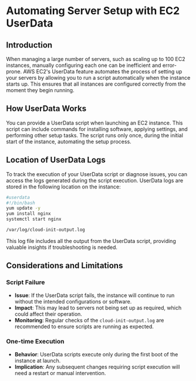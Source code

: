 # Automating Server Setup with EC2 UserData

## Introduction
When managing a large number of servers, such as scaling up to 100 EC2 instances, manually configuring each one can be inefficient and error-prone. AWS EC2's UserData feature automates the process of setting up your servers by allowing you to run a script automatically when the instance starts up. This ensures that all instances are configured correctly from the moment they begin running.

## How UserData Works
You can provide a UserData script when launching an EC2 instance. This script can include commands for installing software, applying settings, and performing other setup tasks. The script runs only once, during the initial start of the instance, automating the setup process.

## Location of UserData Logs
To track the execution of your UserData script or diagnose issues, you can access the logs generated during the script execution. UserData logs are stored in the following location on the instance:
```bash
#userdata
#!/bin/bash
yum update -y
yum install nginx
systemctl start nginx
```

```bash
/var/log/cloud-init-output.log
```

This log file includes all the output from the UserData script, providing valuable insights if troubleshooting is needed.

## Considerations and Limitations

### Script Failure
- **Issue**: If the UserData script fails, the instance will continue to run without the intended configurations or software.
- **Impact**: This may lead to servers not being set up as required, which could affect their operation.
- **Monitoring**: Regular checks of the `cloud-init-output.log` are recommended to ensure scripts are running as expected.

### One-time Execution
- **Behavior**: UserData scripts execute only during the first boot of the instance at launch.
- **Implication**: Any subsequent changes requiring script execution will need a restart or manual intervention.
